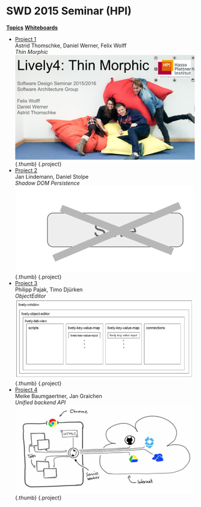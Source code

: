 # SWD 2015 Seminar (HPI)
<link rel="stylesheet" type="text/css" href="../seminars.css" />
<lively-import src="../_navigation.html"></lively-import>


[**Topics**](topics.md) [**Whiteboards**](whiteboards.md)


- [Project 1](project1.md) <br> Astrid Thomschke, Daniel Werner, Felix Wolff <br> *Thin Morphic*<br> ![](project1.md/screenshot.png){.thumb} {.project}
- [Project 2](project2.md)<br> Jan Lindemann, Daniel Stolpe <br> *Shadow DOM Persistence* <br> ![](project2.md/screenshot.png){.thumb} {.project}
- [Project 3](project3.md)<br> Philipp Pajak, Timo Djürken <br> *ObjectEditor* <br> ![](project3.md/screenshot.png){.thumb} {.project}
- [Project 4](project4.md)<br> Meike Baumgaertner, Jan Graichen <br> *Unified backend API* <br> ![](project4.md/figure.png){.thumb} {.project}
                                                                                            


<lively-import src="../_logo.html"></lively-import>
<lively-import src="../_footer.html"></lively-import>
